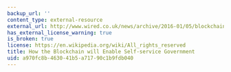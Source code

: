 ```yaml
---
backup_url: ''
content_type: external-resource
external_url: http://www.wired.co.uk/news/archive/2016-01/05/blockchain-is-the-new-signature
has_external_license_warning: true
is_broken: true
license: https://en.wikipedia.org/wiki/All_rights_reserved
title: How the Blockchain will Enable Self-service Government
uid: a970fc8b-4630-41b5-a717-90c1b9fdb040
---
```

